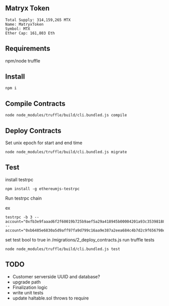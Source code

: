 ## Matryx Token

```
Total Supply: 314,159,265 MTX
Name: MatryxToken
Symbol: MTX
Ether Cap: 161,803 Eth
```

## Requirements

npm/node
truffle

## Install

```npm i```

## Compile Contracts

```node node_modules/truffle/build/cli.bundled.js compile```

## Deploy Contracts

Set unix epoch for start and end time

```node node_modules/truffle/build/cli.bundled.js migrate```

## Test

install testrpc

```
npm install -g ethereumjs-testrpc

```

Run testrpc chain

ex
```
testrpc -b 3 --account="0xfb3e9faaad6f2f60019b725b9aef5a29a418945b00004201a93c353981889d,200000000000000000000" --account="0xb6485e6830a5d9aff97fa9d799c16aa9e387a2eea684c4b7d2c9f656798e2710,200000000000000000000"
```

set test bool to true in /migrations/2_deploy_contracts.js
run truffle tests

```node node_modules/truffle/build/cli.bundled.js test```

## TODO

- Customer serverside UUID and database?
- upgrade path
- Finalization logic
- write unit tests
- update haltable.sol throws to require

